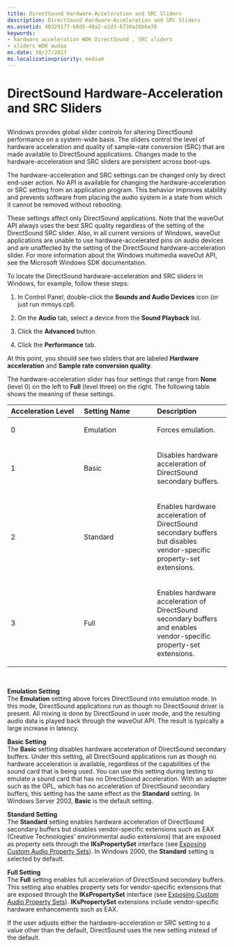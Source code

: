 ```yaml
---
title: DirectSound Hardware-Acceleration and SRC Sliders
description: DirectSound Hardware-Acceleration and SRC Sliders
ms.assetid: 40329177-b8d5-49a2-a1d3-6730a26b6e78
keywords:
- hardware acceleration WDK DirectSound , SRC sliders
- sliders WDK audio
ms.date: 10/27/2017
ms.localizationpriority: medium
---
```


# DirectSound Hardware-Acceleration and SRC Sliders


## <span id="directsound_hardware_acceleration_and_src_sliders"></span><span id="DIRECTSOUND_HARDWARE_ACCELERATION_AND_SRC_SLIDERS"></span>


Windows provides global slider controls for altering DirectSound performance on a system-wide basis. The sliders control the level of hardware acceleration and quality of sample-rate conversion (SRC) that are made available to DirectSound applications. Changes made to the hardware-acceleration and SRC sliders are persistent across boot-ups.

The hardware-acceleration and SRC settings can be changed only by direct end-user action. No API is available for changing the hardware-acceleration or SRC setting from an application program. This behavior improves stability and prevents software from placing the audio system in a state from which it cannot be removed without rebooting.

These settings affect only DirectSound applications. Note that the waveOut API always uses the best SRC quality regardless of the setting of the DirectSound SRC slider. Also, in all current versions of Windows, waveOut applications are unable to use hardware-accelerated pins on audio devices and are unaffected by the setting of the DirectSound hardware-acceleration slider. For more information about the Windows multimedia waveOut API, see the Microsoft Windows SDK documentation.

To locate the DirectSound hardware-acceleration and SRC sliders in Windows, for example, follow these steps:

1.  In Control Panel, double-click the **Sounds and Audio Devices** icon (or just run mmsys.cpl).

2.  On the **Audio** tab, select a device from the **Sound Playback** list.

3.  Click the **Advanced** button.

4.  Click the **Performance** tab.

At this point, you should see two sliders that are labeled **Hardware acceleration** and **Sample rate conversion quality**.

The hardware-acceleration slider has four settings that range from **None** (level 0) on the left to **Full** (level three) on the right. The following table shows the meaning of these settings.

<table>
<colgroup>
<col width="33%" />
<col width="33%" />
<col width="33%" />
</colgroup>
<thead>
<tr class="header">
<th align="left">Acceleration Level</th>
<th align="left">Setting Name</th>
<th align="left">Description</th>
</tr>
</thead>
<tbody>
<tr class="odd">
<td align="left"><p>0</p></td>
<td align="left"><p>Emulation</p></td>
<td align="left"><p>Forces emulation.</p></td>
</tr>
<tr class="even">
<td align="left"><p>1</p></td>
<td align="left"><p>Basic</p></td>
<td align="left"><p>Disables hardware acceleration of DirectSound secondary buffers.</p></td>
</tr>
<tr class="odd">
<td align="left"><p>2</p></td>
<td align="left"><p>Standard</p></td>
<td align="left"><p>Enables hardware acceleration of DirectSound secondary buffers but disables vendor-specific property-set extensions.</p></td>
</tr>
<tr class="even">
<td align="left"><p>3</p></td>
<td align="left"><p>Full</p></td>
<td align="left"><p>Enables hardware acceleration of DirectSound secondary buffers and enables vendor-specific property-set extensions.</p></td>
</tr>
</tbody>
</table>

 

<span id="Emulation_Setting"></span><span id="emulation_setting"></span><span id="EMULATION_SETTING"></span>**Emulation Setting**  
The **Emulation** setting above forces DirectSound into emulation mode. In this mode, DirectSound applications run as though no DirectSound driver is present. All mixing is done by DirectSound in user mode, and the resulting audio data is played back through the waveOut API. The result is typically a large increase in latency. 

<span id="Basic_Setting"></span><span id="basic_setting"></span><span id="BASIC_SETTING"></span>**Basic Setting**  
The **Basic** setting disables hardware acceleration of DirectSound secondary buffers. Under this setting, all DirectSound applications run as though no hardware acceleration is available, regardless of the capabilities of the sound card that is being used. You can use this setting during testing to emulate a sound card that has no DirectSound acceleration. With an adapter such as the OPL, which has no acceleration of DirectSound secondary buffers, this setting has the same effect as the **Standard** setting. In Windows Server 2003, **Basic** is the default setting.

<span id="Standard_Setting"></span><span id="standard_setting"></span><span id="STANDARD_SETTING"></span>**Standard Setting**  
The **Standard** setting enables hardware acceleration of DirectSound secondary buffers but disables vendor-specific extensions such as EAX (Creative Technologies' environmental audio extensions) that are exposed as property sets through the **IKsPropertySet** interface (see [Exposing Custom Audio Property Sets](exposing-custom-audio-property-sets.md)). In Windows 2000, the **Standard** setting is selected by default.

<span id="Full_Setting"></span><span id="full_setting"></span><span id="FULL_SETTING"></span>**Full Setting**  
The **Full** setting enables full acceleration of DirectSound secondary buffers. This setting also enables property sets for vendor-specific extensions that are exposed through the **IKsPropertySet** interface (see [Exposing Custom Audio Property Sets](exposing-custom-audio-property-sets.md)). **IKsPropertySet** extensions include vendor-specific hardware enhancements such as EAX. 


If the user adjusts either the hardware-acceleration or SRC setting to a value other than the default, DirectSound uses the new setting instead of the default.



 

 




